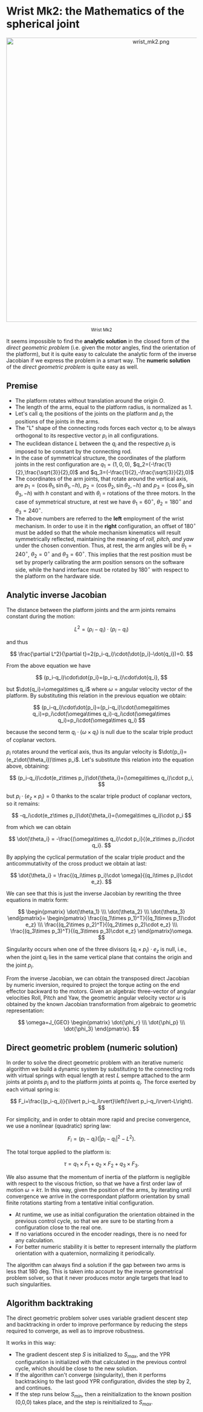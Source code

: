 # Wrist Mk2: the Mathematics of the spherical joint

<p align="center">
  <img  src=    "../img/wrist_mk2.png"
        title=  "wrist_mk2.png"
        width=  "750">
</p>
<p align="center">
  <sub>Wrist Mk2</sub>
</p>

It seems impossible to find the **analytic solution** in the closed form of the *direct geometric problem* (i.e. given the motor angles, find the orientation of the platform), but it is quite easy to calculate the analytic form of the inverse Jacobian if we express the problem in a smart way. The **numeric solution** of the *direct geometric problem* is quite easy as well.

## Premise
- The platform rotates without translation around the origin $O$.
- The length of the arms, equal to the platform radius, is normalized as 1.
- Let's call $q_i$ the positions of the joints on the platform and $p_i$ the positions of the joints in the arms.
- The "L" shape of the connecting rods forces each vector $q_i$ to be always orthogonal to its respective vector $p_i$ in all configurations.
- The euclidean distance $L$ between the $q_i$ and the respective $p_i$ is imposed to be constant by the connecting rod.
- In the case of symmetrical structure, the coordinates of the platform joints in the rest configuration are $q_1=(1,0,0)$, $q_2=(-\frac{1}{2},\frac{\sqrt{3}}{2},0)$ and $q_3=(-\frac{1}{2},-\frac{\sqrt{3}}{2},0)$
- The coordinates of the arm joints, that rotate around the vertical axis, are $p_1=(\cos{\theta_1},\sin{\theta_1},-h)$, $p_2=(\cos{\theta_2},\sin{\theta_2},-h)$ and $p_3=(\cos{\theta_3},\sin{\theta_3},-h)$ with $h$ constant and with $\theta_i$ = rotations of the three motors. In the case of symmetrical structure, at rest we have $\theta_1=60^\circ$, $\theta_2=180^\circ$ and $\theta_3=240^\circ$.
- The above numbers are referred to the **left** employment of the wrist mechanism. In order to use it in the **right** configuration, an offset of $180^\circ$ must be added so that the whole mechanism kinematics will result symmetrically reflected, maintaining the meaning of *roll, pitch, and yaw* under the chosen convention. Thus, at rest, the arm angles will be $\theta_1=240^\circ$, $\theta_2=0^\circ$ and $\theta_3=60^\circ$. This implies that the rest position must be set by properly calibrating the arm position sensors on the software side, while the hand interface must be rotated by $180^\circ$ with respect to the platform on the hardware side.

## Analytic inverse Jacobian
The distance between the platform joints and the arm joints remains constant during the motion:

$$
L^2=(p_i-q_i)\cdot(p_i-q_i)
$$

and thus

$$
\frac{\partial L^2}{\partial t}=2(p_i-q_i)\cdot(\dot{p_i}-\dot{q_i})=0.
$$

From the above equation we have

$$
(p_i-q_i)\cdot\dot{p_i}=(p_i-q_i)\cdot\dot{q_i},
$$

but $\dot{q_i}=\omega\times q_i$ where $\omega$ = angular velocity vector of the platform. By substituting this relation in the previous equation we obtain:

$$
(p_i-q_i)\cdot\dot{p_i}=(p_i-q_i)\cdot(\omega\times q_i)=p_i\cdot(\omega\times q_i)-q_i\cdot(\omega\times q_i)=p_i\cdot(\omega\times q_i)
$$

because the second term $q_i\cdot(\omega\times q_i)$ is null due to the scalar triple product of coplanar vectors.

$p_i$ rotates around the vertical axis, thus its angular velocity is $\dot{p_i}=(e_z\dot{\theta_i})\times p_i$. Let's substitute this relation into the equation above, obtaining:

$$
(p_i-q_i)\cdot(e_z\times p_i)\dot{\theta_i}=(\omega\times q_i)\cdot p_i,
$$

but $p_i\cdot(e_z\times p_i)=0$ thanks to the scalar triple product of coplanar vectors, so it remains:

$$
-q_i\cdot(e_z\times p_i)\dot{\theta_i}=(\omega\times q_i)\cdot p_i
$$

from which we can obtain

$$
\dot{\theta_i} = -\frac{(\omega\times q_i)\cdot p_i}{(e_z\times p_i)\cdot q_i}.
$$

By applying the cyclical permutation of the scalar triple product and the anticommutativity of the cross product we obtain at last:

$$
\dot{\theta_i} = \frac{(q_i\times p_i)\cdot \omega}{(q_i\times p_i)\cdot e_z}.
$$

We can see that this is just the inverse Jacobian by rewriting the three equations in matrix form:

$$
\begin{pmatrix} \dot{\theta_1} \\\ \dot{\theta_2} \\\ \dot{\theta_3} \end{pmatrix}= \begin{pmatrix} \frac{(q_1\times p_1)^T}{(q_1\times p_1)\cdot e_z} \\\ \frac{(q_2\times p_2)^T}{(q_2\times p_2)\cdot e_z} \\\ \frac{(q_3\times p_3)^T}{(q_3\times p_3)\cdot e_z} \end{pmatrix}\omega.
$$

Singularity occurs when one of the three divisors $(q_i\times p_i)\cdot e_z$ is null, i.e., when the joint $q_i$ lies in the same vertical plane that contains the origin and the joint $p_i$.

From the inverse Jacobian, we can obtain the transposed direct Jacobian by numeric inversion, required to project the torque acting on the end effector backward to the motors. Given an algebraic three-vector of angular velocities Roll, Pitch and Yaw, the geometric angular velocity vector $\omega$ is obtained by the known Jacobian transformation from algebraic to geometric representation:

$$
\omega=J_{GEO} \begin{pmatrix} \dot{\phi_r} \\\ \dot{\phi_p} \\\ \dot{\phi_3} \end{pmatrix}.
$$

## Direct geometric problem (numeric solution)
In order to solve the direct geometric problem with an iterative numeric algorithm we build a dynamic system by substituting to the connecting rods with virtual springs with equal length at rest $L$ sempre attached to the arm joints at points $p_i$ and to the platform joints at points $q_i$. The force exerted by each virtual spring is:

$$
F_i=\frac{(p_i-q_i)}{\lvert p_i-q_i\rvert}\left(\lvert p_i-q_i\rvert-L\right).
$$

For simplicity, and in order to obtain more rapid and precise convergence, we use a nonlinear (quadratic) spring law:

$$
F_i=(p_i-q_i)\left(\lvert p_i-q_i\rvert^2-L^2\right).
$$

The total torque applied to the platform is:

$$
\tau=q_1\times F_1 +q_2\times F_2 +q_3\times F_3.
$$

We also assume that the momentum of inertia of the platform is negligible with respect to the viscous friction, so that we have a first order law of motion $\omega=k\tau$. In this way, given the position of the arms, by iterating until convergence we arrive in the correspondant platform orientation by small finite rotations starting from a tentative initial configuration.

- At runtime, we use as initial configuration the orientation obtained in the previous control cycle, so that we are sure to be starting from a configuration close to the real one.
- If no variations occured in the encoder readings, there is no need for any calculation. 
- For better numeric stability it is better to represent internally the platform orientation with a quaternion, normalizing it periodically.

The algorithm can always find a solution if the gap between two arms is less that 180 deg. This is taken into account by the inverse geometrical problem solver, so that it never produces motor angle targets that lead to such singularities.

## Algorithm backtraking
The direct geometric problem solver uses variable gradient descent step and backtracking in order to improve performance by reducing the steps required to converge, as well as to improve robustness.

It works in this way:
- The gradient descent step $S$ is initialized to $S_{max}$, and the YPR configuration is initialized with that calculated in the previous control cycle, which should be close to the new solution.
- If the algorithm can't converge (singularity), then it performs backtracking to the last good YPR configuration, divides the step by 2, and continues.
- If the step runs below $S_{min}$, then a reinitialization to the known position (0,0,0) takes place, and the step is reinitialized to $S_{max}$.
